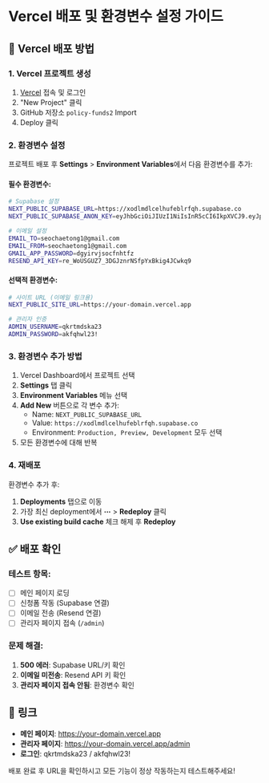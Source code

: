 # Vercel 배포 및 환경변수 설정 가이드

## 🚀 Vercel 배포 방법

### 1. Vercel 프로젝트 생성
1. [Vercel](https://vercel.com) 접속 및 로그인
2. "New Project" 클릭
3. GitHub 저장소 `policy-funds2` Import
4. Deploy 클릭

### 2. 환경변수 설정
프로젝트 배포 후 **Settings** > **Environment Variables**에서 다음 환경변수를 추가:

#### 필수 환경변수:
```bash
# Supabase 설정
NEXT_PUBLIC_SUPABASE_URL=https://xodlmdlcelhufeblrfqh.supabase.co
NEXT_PUBLIC_SUPABASE_ANON_KEY=eyJhbGciOiJIUzI1NiIsInR5cCI6IkpXVCJ9.eyJpc3MiOiJzdXBhYmFzZSIsInJlZiI6InhvZGxtZGxjZWxodWZlYmxyZnFoIiwicm9sZSI6ImFub24iLCJpYXQiOjE3NTQyODM0MDgsImV4cCI6MjA2OTg1OTQwOH0.sLEG4gTfLo_2D81slb4uFvKWaSvpZixBZJd87gvhBaE

# 이메일 설정
EMAIL_TO=seochaetong1@gmail.com
EMAIL_FROM=seochaetong1@gmail.com
GMAIL_APP_PASSWORD=dgyirvjsocfnhtfz
RESEND_API_KEY=re_WoUSGUZ7_3DGJznrNSfpYxBkig4JCwkq9
```

#### 선택적 환경변수:
```bash
# 사이트 URL (이메일 링크용)
NEXT_PUBLIC_SITE_URL=https://your-domain.vercel.app

# 관리자 인증
ADMIN_USERNAME=qkrtmdska23
ADMIN_PASSWORD=akfqhwl23!
```

### 3. 환경변수 추가 방법
1. Vercel Dashboard에서 프로젝트 선택
2. **Settings** 탭 클릭
3. **Environment Variables** 메뉴 선택
4. **Add New** 버튼으로 각 변수 추가:
   - Name: `NEXT_PUBLIC_SUPABASE_URL`
   - Value: `https://xodlmdlcelhufeblrfqh.supabase.co`
   - Environment: `Production, Preview, Development` 모두 선택
5. 모든 환경변수에 대해 반복

### 4. 재배포
환경변수 추가 후:
1. **Deployments** 탭으로 이동
2. 가장 최신 deployment에서 **⋯** > **Redeploy** 클릭
3. **Use existing build cache** 체크 해제 후 **Redeploy**

## ✅ 배포 확인

### 테스트 항목:
- [ ] 메인 페이지 로딩
- [ ] 신청폼 작동 (Supabase 연결)
- [ ] 이메일 전송 (Resend 연결)
- [ ] 관리자 페이지 접속 (`/admin`)

### 문제 해결:
1. **500 에러**: Supabase URL/키 확인
2. **이메일 미전송**: Resend API 키 확인  
3. **관리자 페이지 접속 안됨**: 환경변수 확인

## 🔗 링크
- **메인 페이지**: https://your-domain.vercel.app
- **관리자 페이지**: https://your-domain.vercel.app/admin
- **로그인**: qkrtmdska23 / akfqhwl23!

배포 완료 후 URL을 확인하시고 모든 기능이 정상 작동하는지 테스트해주세요!